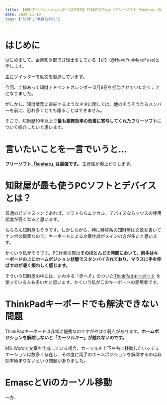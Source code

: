 ```yaml
---
title: 【知財アドベントカレンダー12月9日】PC操作のTips（フリーソフト「Keyhac」の紹介）
date: 2020-11-13
tags: ["知財","業務効率化"]
---
```


# はじめに

はじめまして。企業知財部で弁理士をしている【が】(@HaveFunMakeFuss)と申します。

主にツイッターで駄文を製造しています。

今回、ご縁あって知財アドベントカレンダー12月9日を担当させていただくことになりました。

がしかし、知財業務に直結するようなネタに関しては、他のそうそうたるメンバーを前に、恐れ多くとても語ることはできません。

そこで、知財歴10年以上で**最も業務効率の改善に寄与してくれたフリーソフト**について紹介したいと思います。


# 言いたいことを一言でいうと…
**フリーソフト[「keyhac」](https://sites.google.com/site/craftware/keyhac-ja)は最強です。**
生産性が爆上がりします。

# 知財屋が最も使うPCソフトとデバイスとは？

普通のビジネスマンであれば、ソフトならエクセル、デバイスならマウスの使用頻度が高くなると思います。

もちろん知財屋もそうです。しかしながら、特に特許系の知財屋は文章を書いてナンボの職業なので、キーボードによる文章作成がメインの方が多いと思います。

かくいう私がそうです。PC作業の際は**そのほとんどの時間において、両手はキーボードの上にホームポジション状態でスタンバイされており、マウスに手を伸ばすのが凄く煩わしく感じます。**

そういう知財屋の中には、いわゆる「赤へそ」のついた[ThinkPadキーボード](https://www.lenovo.com/jp/ja/landingpage/accessories/thinkaccessories/thinkpad/02/)
を使っている人も多いかと思います。かくいう私がこのキーボードの愛用者です。

# ThinkPadキーボードでも解決できない問題

ThinkPadキーボードは非常に優秀なのですがやはり弱点があります。**ホームポジションを解除しないと「カーソルキー」が触れないのです。**

MS-Wordで文章を作成している場合、カーソルを上下左右に移動したいシチュエーションは数多く存在し、その度に両手のホームポジションを解除するのは非効率極まりないという問題がありました。


# EmascとViのカーソル移動

一方、
